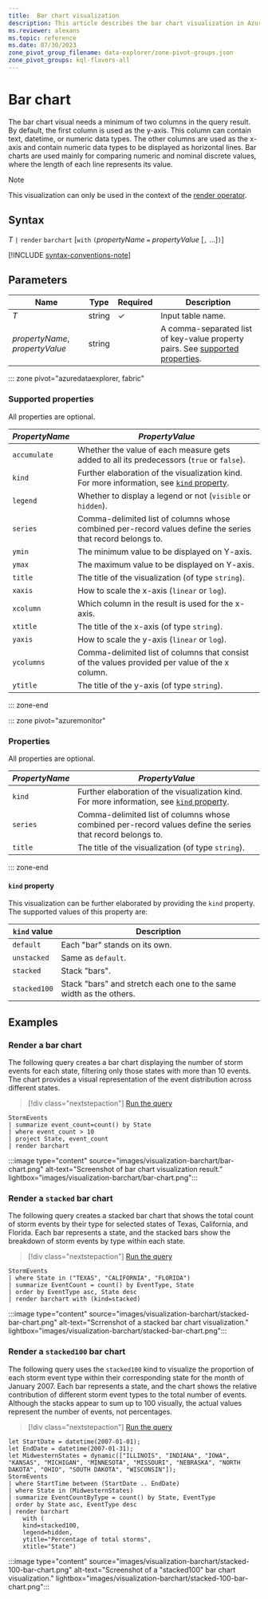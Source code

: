 ```yaml
---
title:  Bar chart visualization
description: This article describes the bar chart visualization in Azure Data Explorer.
ms.reviewer: alexans
ms.topic: reference
ms.date: 07/30/2023
zone_pivot_group_filename: data-explorer/zone-pivot-groups.json
zone_pivot_groups: kql-flavors-all
---
```

# Bar chart

The bar chart visual needs a minimum of two columns in the query result. By default, the first column is used as the y-axis. This column can contain text, datetime, or numeric data types. The other columns are used as the x-axis and contain numeric data types to be displayed as horizontal lines. Bar charts are used mainly for comparing numeric and nominal discrete values, where the length of each line represents its value.

> [!NOTE]
> This visualization can only be used in the context of the [render operator](renderoperator.md).

## Syntax

*T* `|` `render` `barchart` [`with` `(`*propertyName* `=` *propertyValue* [`,` ...]`)`]

[!INCLUDE [syntax-conventions-note](../../includes/syntax-conventions-note.md)]

## Parameters

| Name | Type | Required | Description |
| -- | -- | -- | -- |
| *T* | string | &check; | Input table name.|
| *propertyName*, *propertyValue* | string | | A comma-separated list of key-value property pairs. See [supported properties](#supported-properties).|

::: zone pivot="azuredataexplorer, fabric"

### Supported properties

All properties are optional.

|*PropertyName*|*PropertyValue*                                                                   |
|--------------|----------------------------------------------------------------------------------|
|`accumulate`  |Whether the value of each measure gets added to all its predecessors (`true` or `false`).|
|`kind`        |Further elaboration of the visualization kind.  For more information, see [`kind` property](#kind-property).                         |
|`legend`      |Whether to display a legend or not (`visible` or `hidden`).                       |
|`series`      |Comma-delimited list of columns whose combined per-record values define the series that record belongs to.|
|`ymin`        |The minimum value to be displayed on Y-axis.                                      |
|`ymax`        |The maximum value to be displayed on Y-axis.                                      |
|`title`       |The title of the visualization (of type `string`).                                |
|`xaxis`       |How to scale the x-axis (`linear` or `log`).                                      |
|`xcolumn`     |Which column in the result is used for the x-axis.                                |
|`xtitle`      |The title of the x-axis (of type `string`).                                       |
|`yaxis`       |How to scale the y-axis (`linear` or `log`).                                      |
|`ycolumns`    |Comma-delimited list of columns that consist of the values provided per value of the x column.|
|`ytitle`      |The title of the y-axis (of type `string`).                                       |

::: zone-end

::: zone pivot="azuremonitor"

### Properties 

All properties are optional.

|*PropertyName*|*PropertyValue*                                                                   |
|--------------|----------------------------------------------------------------------------------|
|`kind`        |Further elaboration of the visualization kind. For more information, see [`kind` property](#kind-property).                        |
|`series`      |Comma-delimited list of columns whose combined per-record values define the series that record belongs to.|
|`title`       |The title of the visualization (of type `string`).                                |

::: zone-end

#### `kind` property

This visualization can be further elaborated by providing the `kind` property.
The supported values of this property are:

| `kind` value | Description                                                        |
|--------------|--------------------------------------------------------------------|
| `default`    | Each "bar" stands on its own.                                      |
| `unstacked`  | Same as `default`.                                                 |
| `stacked`    | Stack "bars".                                                      |
| `stacked100` | Stack "bars" and stretch each one to the same width as the others. |

## Examples

### Render a bar chart

The following query creates a bar chart displaying the number of storm events for each state, filtering only those states with more than 10 events. The chart provides a visual representation of the event distribution across different states.

> [!div class="nextstepaction"]
> <a href="https://dataexplorer.azure.com/clusters/help/databases/Samples?query=H4sIAAAAAAAAAwsuyS/KdS1LzSsp5qpRKC7NzU0syqxKVUgFCcUn55fmldiCSQ1NhaRKheCSxJJUoMLyjNQiFEUKdgqGBkCJgqL8rNTkEohCHWQVQMmi1LyU1CKFpMSi5IzEohIA1FziU3wAAAA=" target="_blank">Run the query</a>

```kusto
StormEvents
| summarize event_count=count() by State
| where event_count > 10
| project State, event_count
| render barchart
```

:::image type="content" source="images/visualization-barchart/bar-chart.png" alt-text="Screenshot of bar chart visualization result." lightbox="images/visualization-barchart/bar-chart.png":::

### Render a `stacked` bar chart

The following query creates a stacked bar chart that shows the total count of storm events by their type for selected states of Texas, California, and Florida. Each bar represents a state, and the stacked bars show the breakdown of storm events by type within each state.

> [!div class="nextstepaction"]
> <a href="https://dataexplorer.azure.com/clusters/help/databases/Samples?query=H4sIAAAAAAAAA1WMwQqDMBBE7/2KJScFf8FDsAqCVFAPvabJQoIYy2atWPrxjdpLT8PMm5meZ5rKF3oOlw+sFgmhZ8UIzkMihvIue5GBKGRTV213q+Xuqqbt6qsUadyEZZoUuTfCcVPMi2fIQe+apPDYznzYnpid13E0k0H6Y6CC/nEwGHQsEfqjpUhbRQyrYwvJ6LzJAys9okm/XvmC/L8AAAA=" target="_blank">Run the query</a>

```kusto
StormEvents
| where State in ("TEXAS", "CALIFORNIA", "FLORIDA")
| summarize EventCount = count() by EventType, State
| order by EventType asc, State desc
| render barchart with (kind=stacked)
```

:::image type="content" source="images/visualization-barchart/stacked-bar-chart.png" alt-text="Scrrenshot of a stacked bar chart visualization." lightbox="images/visualization-barchart/stacked-bar-chart.png":::

### Render a `stacked100` bar chart

The following query uses the `stacked100` kind to visualize the proportion of each storm event type within their corresponding state for the month of January 2007. Each bar represents a state, and the chart shows the relative contribution of different storm event types to the total number of events. Although the stacks appear to sum up to 100 visually, the actual values represent the number of events, not percentages.

> [!div class="nextstepaction"]
> <a href="https://dataexplorer.azure.com/clusters/help/databases/Samples?query=H4sIAAAAAAAAA3WQTU8CMRCG7yT8h8melgTJogcPhsMKRBqgayjGg/FQtiM07HZNO4hr/PG2u/iZ2DSZr2fambdAAkHS0kQSwgiUN6RLjM+T5PIsGfrbu+p2Co9NjfoPuviCllod0RFa418ldIGujSx1Hj9EbLFgPGMi6kPE+ISlPG3c7L6x85SLtCku2XjGblLe+pxPRbZO20CI7G7Fgs+n16tUzJs8z1brGUzS+YnLZiwL1sO/8vdMjDMuGI8ew8SCKltOX9CQ63be4bhDi60ca78ebJCOiAbib4UGg08der86fEl78O/6DeQOZSmtfkNovhpXB0PX9bp+DlrmIYp7sKnbZ/otFKqht7IK7VcRpMt/AKDQ5YGyaBpM2nznJ+12wJ+jph3Erb/XRo0cyXyPapgk/TZb4NY3jnZaKTSnXE2aChxFt2hz/43cIlRPQBXJAlyQy0Un8vVENpNFvQ/J9tyzSgIAAA==" target="_blank">Run the query</a>

```kusto
let StartDate = datetime(2007-01-01);
let EndDate = datetime(2007-01-31);
let MidwesternStates = dynamic(["ILLINOIS", "INDIANA", "IOWA", "KANSAS", "MICHIGAN", "MINNESOTA", "MISSOURI", "NEBRASKA", "NORTH DAKOTA", "OHIO", "SOUTH DAKOTA", "WISCONSIN"]);
StormEvents
| where StartTime between (StartDate .. EndDate)
| where State in (MidwesternStates)
| summarize EventCountByType = count() by State, EventType
| order by State asc, EventType desc
| render barchart
    with (
    kind=stacked100,
    legend=hidden,
    ytitle="Percentage of total storms",
    xtitle="State")
```

:::image type="content" source="images/visualization-barchart/stacked-100-bar-chart.png" alt-text="Screenshot of  a "stacked100" bar chart visualization." lightbox="images/visualization-barchart/stacked-100-bar-chart.png":::
